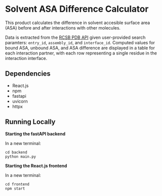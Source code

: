 # Solvent ASA Difference Calculator

This product calculates the difference in solvent accesible surface area (ASA) before and after interactions with other molecules. 

Data is extracted from the [RCSB PDB API](https://data.rcsb.org/redoc/index.html#tag/Interface-Service ) given user-provided search 
paramters: `entry_id`, `assembly_id`, and `interface_id`. Computed values for bound ASA, unbound ASA, and ASA difference are displayed 
in a table for each interaction partner, with each row representing a single residue in the interaction interface. 

## Dependencies
* React.js
* npm
* fastapi
* uvicorn
* httpx
  
## Running Locally

**Starting the fastAPI backend**

In a new terminal:
```
cd backend
python main.py
```

**Starting the React.js frontend**

In a new terminal:
```
cd frontend
npm start
```
